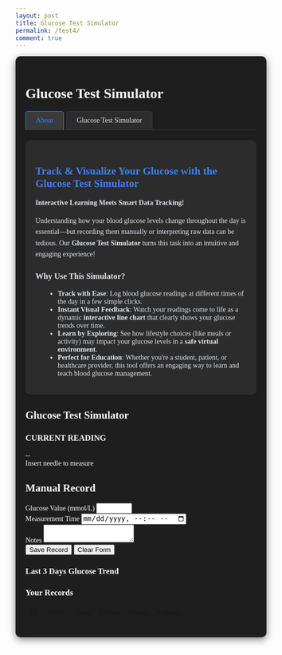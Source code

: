 ```yaml
---
layout: post
title: Glucose Test Simulator
permalink: /test4/
comment: true
---
```


<link href='https://fonts.googleapis.com/css?family=Oxygen Mono' rel='stylesheet'>
<style>
  .container {
    font-family: 'Oxygen Mono';
    max-width: 1200px;
    margin: 0 auto;
    padding: 20px;
    background-color: #1e1e1e;
    color: #ffffff;
    border-radius: 10px;
    box-shadow: 0 4px 15px rgba(0, 0, 0, 0.5);
  }
  
  .game-section {
    display: flex;
    gap: 20px;
    margin-bottom: 40px;
    flex-wrap: wrap;
  }
  
  .game-panel {
    flex: 1;
    background: #2c2c2c;
    border-radius: 10px;
    padding: 20px;
    box-shadow: 0 4px 10px rgba(0, 0, 0, 0.5);
    color: #ffffff;
  }
  
  .arm-simulator {
    position: relative;
    width: 100%;
    height: 300px;
    background-color: #3a3a3a;
    border-radius: 10px;
    margin-bottom: 20px;
    overflow: hidden;
    touch-action: none;
    border: 2px solid #ffffff;
  }
  
  .vein-target {
    position: absolute;
    width: 15px;
    height: 80px;
    background-color: #3a86ff;
    left: 50%;
    top: 50%;
    transform: translate(-50%, -50%);
    border-radius: 8px;
    box-shadow: 0 0 10px rgba(58, 134, 255, 0.6);
  }
  
  .needle {
    position: absolute;
    width: 20px;
    height: 100px;
    background: linear-gradient(to bottom, #e63946, #ff758f);
    cursor: grab;
    top: 20px;
    left: 50%;
    transform: translateX(-50%);
    border-radius: 0 0 8px 8px;
    z-index: 10;
    box-shadow: 0 4px 10px rgba(0, 0, 0, 0.2);
    transition: transform 0.1s;
    touch-action: none;
  }
  
  .game-result {
    text-align: center;
    margin: 20px 0;
    color: #ffffff;
  }
  
  .glucose-value {
    font-size: 2.5rem;
    font-weight: bold;
    color: #3b82f6;
    margin: 10px 0;
  }
  
  .status-normal { color: #10b981; }
  .status-high { color: #f59e0b; }
  .status-low { color: #ef4444; }
  
  .record-form {
    background: #2c2c2c;
    border-radius: 10px;
    padding: 20px;
    box-shadow: 0 4px 10px rgba(0, 0, 0, 0.5);
    margin-bottom: 30px;
    color: #ffffff;
  }
  
  .form-grid {
    display: grid;
    grid-template-columns: 1fr 1fr;
    gap: 15px;
    margin-bottom: 15px;
  }
  
  .form-group {
    margin-bottom: 15px;
  }
  
  .form-group label {
    display: block;
    margin-bottom: 5px;
    font-weight: 500;
  }
  
  .form-control {
    width: 100%;
    padding: 8px;
    border: 1px solid #4a5568;
    border-radius: 6px;
    font-size: 14px;
    background-color: #3a3a3a;
    color: #ffffff;
  }
  
  .form-actions {
    display: flex;
    gap: 10px;
    margin-top: 20px;
  }
  
  .btn {
    padding: 8px 16px;
    border-radius: 6px;
    font-weight: 500;
    cursor: pointer;
    transition: all 0.2s;
  }
  
  .btn-primary {
    background: #3b82f6;
    color: white;
    border: none;
  }
  
  .btn-outline {
    background: #2c2c2c;
    border: 1px solid #e2e8f0;
    color: #ffffff;
  }
  
  .records-table {
    width: 100%;
    border-collapse: collapse;
    margin-top: 20px;
    font-size: 14px;
    background: #2c2c2c;
    border-radius: 10px;
    overflow: hidden;
    box-shadow: 0 4px 10px rgba(0, 0, 0, 0.5);
    color: #ffffff;
  }
  
  .records-table th {
    background: #3a3a3a;
    padding: 12px 15px;
    text-align: left;
    border-bottom: 1px solid #4a5568;
    font-weight: 600;
  }
  
  .records-table td {
    padding: 12px 15px;
    border-bottom: 1px solid #4a5568;
  }
  
  .table-actions {
    display: flex;
    gap: 8px;
  }
  
  .action-btn {
    padding: 4px 8px;
    border-radius: 4px;
    font-size: 12px;
    cursor: pointer;
    border: none;
  }
  
  .edit-btn {
    background: #e0f2fe;
    color: #0369a1;
  }
  
  .delete-btn {
    background: #fee2e2;
    color: #b91c1c;
  }
  
  .feedback {
    position: fixed;
    bottom: 20px;
    left: 50%;
    transform: translateX(-50%);
    padding: 10px 20px;
    border-radius: 5px;
    color: white;
    z-index: 1000;
    display: none;
  }
  
  .feedback-success {
    background-color: #10b981;
  }
  
  .feedback-error {
    background-color: #ef4444;
  }
  
  /* 新增图表样式 */
  .chart-container {
    background: #2c2c2c;
    border-radius: 10px;
    padding: 15px;
    margin-bottom: 15px;
    height: 300px;
  }
  
  .chart-title {
    text-align: center;
    margin-bottom: 10px;
    color: #3b82f6;
  }
    .simulator-tabs {
  display: flex;
  margin-bottom: 20px;
  border-bottom: 1px solid #3a3a3a;
}
  .simulator-tab {
    padding: 10px 20px;
    cursor: pointer;
    background: #2c2c2c;
    border: 1px solid #3a3a3a;
    border-bottom: none;
    border-radius: 5px 5px 0 0;
    margin-right: 5px;
    color: #e2e8f0;
  }
  .simulator-tab.active {
    background: #3a3a3a;
    border-color: #3b82f6;
    color: #3b82f6;
  }
  .simulator-content { display: none; }
  .simulator-content.active { display: block; }
  .about-bar {
    background: #2c2c2c;
    border-radius: 10px;
    padding: 20px;
    margin-bottom: 20px;
    box-shadow: 0 2px 10px rgba(0, 0, 0, 0.1);
    color: #e2e8f0;
  }
  .about-bar h2 { color: #3b82f6; margin-bottom: 15px; }
  .about-bar p { margin-bottom: 10px; line-height: 1.6; }
  .about-bar ul { margin-left: 1.5em; }
</style>


<div class="container">
  <h1>Glucose Test Simulator</h1>
  <div class="simulator-tabs">
  <div class="simulator-tab active" data-tab="about">About</div>
  <div class="simulator-tab" data-tab="game-section">Glucose Test Simulator</div>
</div>
<div class="simulator-content active" id="about">
  <div class="about-bar">
    <h2>Track & Visualize Your Glucose with the Glucose Test Simulator</h2>
    <p><strong>Interactive Learning Meets Smart Data Tracking!</strong></p>
    <p>Understanding how your blood glucose levels change throughout the day is essential—but recording them manually or interpreting raw data can be tedious. Our <strong>Glucose Test Simulator</strong> turns this task into an intuitive and engaging experience!</p>
    <h3>Why Use This Simulator?</h3>
    <ul>
      <li><strong>Track with Ease</strong>: Log blood glucose readings at different times of the day in a few simple clicks.</li>
      <li><strong>Instant Visual Feedback</strong>: Watch your readings come to life as a dynamic <strong>interactive line chart</strong> that clearly shows your glucose trends over time.</li>
      <li><strong>Learn by Exploring</strong>: See how lifestyle choices (like meals or activity) may impact your glucose levels in a <strong>safe virtual environment</strong>.</li>
      <li><strong>Perfect for Education</strong>: Whether you're a student, patient, or healthcare provider, this tool offers an engaging way to learn and teach blood glucose management.</li>
    </ul>
  </div>
</div>

  <div class="game-section">
    <div class="game-panel">
      <h2>Glucose Test Simulator</h2>
      <div class="arm-simulator" id="arm-simulator">
        <div class="vein-target"></div>
        <div class="needle" id="needle"></div>
      </div>
      <div class="game-result">
        <h3>CURRENT READING</h3>
        <div class="glucose-value" id="glucose-value">--</div>
        <div id="glucose-status">Insert needle to measure</div>
        <div id="feedback" style="display: none; margin-top: 10px; padding: 8px; border-radius: 4px;"></div>
      </div>
    </div>
    <div class="game-panel">
      <h2>Manual Record</h2>
      <form id="glucose-form" class="record-form">
        <input type="hidden" id="record-id" value="">
        <div class="form-grid">
          <div class="form-group">
            <label for="manual-glucose">Glucose Value (mmol/L)</label>
            <input type="number" step="0.1" class="form-control" id="manual-glucose" required min="1" max="30">
          </div>
          <div class="form-group">
            <label for="manual-time">Measurement Time</label>
            <input type="datetime-local" class="form-control" id="manual-time" required>
          </div>
        </div>
        <div class="form-group">
          <label for="manual-notes">Notes</label>
          <textarea class="form-control" id="manual-notes" rows="2"></textarea>
        </div>
        <div class="form-actions">
          <button type="submit" class="btn btn-primary" id="save-btn">Save Record</button>
          <button type="button" class="btn btn-outline" id="clear-btn">Clear Form</button>
        </div>
      </form>
    <div class="chart-container">
        <h3 class="chart-title">Last 3 Days Glucose Trend</h3>
        <canvas id="glucose-chart"></canvas>
      </div>
      <h3>Your Records</h3>
      <table class="records-table" id="records-table">
        <thead>
          <tr>
            <th>ID</th>
            <th>Value</th>
            <th>Time</th>
            <th>Status</th>
            <th>Notes</th>
            <th>Actions</th>
          </tr>
        </thead>
        <tbody>
          <!-- Records will be added here dynamically -->
        </tbody>
      </table>
    </div>
  </div>
</div>

<script>
document.querySelectorAll('.simulator-tab').forEach(tab => {
  tab.addEventListener('click', () => {
    document.querySelectorAll('.simulator-tab').forEach(t => t.classList.remove('active'));
    tab.classList.add('active');
    const tabId = tab.dataset.tab;
    document.querySelectorAll('.simulator-content').forEach(content => {
      content.classList.remove('active');
    });
    document.getElementById(tabId).classList.add('active');
  });
});
</script>

<script src="https://cdn.jsdelivr.net/npm/chart.js"></script>
<script type="module">
import { pythonURI, fetchOptions } from '{{site.baseurl}}/assets/js/api/config.js';
let glucoseChart = null;
function initChart(records) {
  // 仅显示最近3天
  const threeDaysAgo = new Date();
  threeDaysAgo.setDate(threeDaysAgo.getDate() - 3);
  const recentRecords = records.filter(r => new Date(r.time) >= threeDaysAgo)
    .sort((a, b) => new Date(a.time) - new Date(b.time));
  const ctx = document.getElementById('glucose-chart').getContext('2d');
  if (glucoseChart) glucoseChart.destroy();
  const labels = recentRecords.map(r => {
    const d = new Date(r.time);
    return `${d.getMonth() + 1}/${d.getDate()} ${d.getHours()}:${d.getMinutes().toString().padStart(2, '0')}`;
  });
  const data = recentRecords.map(r => r.value);
  glucoseChart = new Chart(ctx, {
    type: 'line',
    data: {
      labels: labels,
      datasets: [{
        label: 'Glucose (mmol/L)',
        data: data,
        borderColor: '#3b82f6',
        backgroundColor: 'rgba(59,130,246,0.1)',
        tension: 0.2,
        fill: true,
        pointRadius: 4,
        pointBackgroundColor: data.map(v => v < 4 ? '#ef4444' : v > 7.8 ? '#f59e0b' : '#10b981')
      }]
    },
    options: {
    responsive: true,
    maintainAspectRatio: false,
    plugins: {
        legend: { labels: { color: '#e2e8f0' } }
      },
    scales: {
        y: {
          beginAtZero: false,
          min: Math.max(0, Math.min(...data, 4) - 2),
          max: Math.max(...data, 8) + 2,
          ticks: { color: '#e2e8f0' },
          grid: { color: '#4a5568' }
        },
        x: {
          ticks: { color: '#e2e8f0', maxRotation: 45, minRotation: 45 },
          grid: { color: '#4a5568' }
        }
      }
    }
  });
}
// ==================== Utility Functions ====================
function showFeedback(message, type) {
    const feedback = document.getElementById('feedback');
    if (!feedback) return;
    feedback.textContent = message;
    feedback.className = `feedback feedback-${type}`;
    feedback.style.display = 'block';
    setTimeout(() => { feedback.style.display = 'none'; }, 2500);
}

function formatDateTime(datetimeStr) {
    if (!datetimeStr) return '-';
    const dt = new Date(datetimeStr);
    return dt.toLocaleString();
}

function getGlucoseStatus(glucose) {
    glucose = parseFloat(glucose);
    if (glucose < 4) return 'Low';
    if (glucose > 7.8) return 'High';
    return 'Normal';
}

// ==================== Game Logic ====================
const needle = document.getElementById('needle');
const vein = document.querySelector('.vein-target');
const armSimulator = document.getElementById('arm-simulator');
const glucoseValue = document.getElementById('glucose-value');
const glucoseStatus = document.getElementById('glucose-status');
const glucoseInput = document.getElementById('manual-glucose');
const timeInput = document.getElementById('manual-time');

let isDragging = false;
let offsetX, offsetY;

needle.addEventListener('mousedown', startDrag);
needle.addEventListener('touchstart', startDrag);
document.addEventListener('mousemove', drag);
document.addEventListener('touchmove', drag);
document.addEventListener('mouseup', endDrag);
document.addEventListener('touchend', endDrag);

function startDrag(e) {
    isDragging = true;
    const rect = needle.getBoundingClientRect();
    if (e.type === 'mousedown') {
        offsetX = e.clientX - rect.left;
        offsetY = e.clientY - rect.top;
    } else if (e.type === 'touchstart') {
        e.preventDefault();
        offsetX = e.touches[0].clientX - rect.left;
        offsetY = e.touches[0].clientY - rect.top;
    }
    needle.style.cursor = 'grabbing';
    needle.style.opacity = '0.8';
}

function drag(e) {
    if (!isDragging) return;
    e.preventDefault();
    const armRect = armSimulator.getBoundingClientRect();
    let clientX, clientY;
    if (e.type === 'mousemove') {
        clientX = e.clientX;
        clientY = e.clientY;
    } else if (e.type === 'touchmove') {
        clientX = e.touches[0].clientX;
        clientY = e.touches[0].clientY;
    }
    let newLeft = clientX - armRect.left - offsetX;
    let newTop = clientY - armRect.top - offsetY;
    newLeft = Math.max(0, Math.min(newLeft, armRect.width - needle.offsetWidth));
    newTop = Math.max(0, Math.min(newTop, armRect.height - needle.offsetHeight));
    needle.style.left = `${newLeft}px`;
    needle.style.top = `${newTop}px`;
}

function endDrag(e) {
    if (!isDragging) return;
    isDragging = false;
    needle.style.cursor = 'grab';
    needle.style.opacity = '1';
    if (isColliding(needle.getBoundingClientRect(), vein.getBoundingClientRect())) {
        handleSuccess();
    } else {
        handleError();
    }
}

function isColliding(rect1, rect2) {
    const center1 = {
        x: rect1.left + rect1.width / 2,
        y: rect1.top + rect1.height / 2
    };
    const center2 = {
        x: rect2.left + rect2.width / 2,
        y: rect2.top + rect2.height / 2
    };
    return (
        Math.abs(center1.x - center2.x) < rect2.width / 2 &&
        Math.abs(center1.y - center2.y) < rect2.height / 2
    );
}

function handleSuccess() {
    const glucose = generateGlucoseReading();
    const status = getGlucoseStatus(glucose);
    glucoseValue.textContent = `${glucose} mmol/L`;
    glucoseStatus.textContent = status;
    glucoseStatus.className = `status-${status.toLowerCase()}`;
    showFeedback('Measurement successful!', 'success');
    // 自动填充表单
    glucoseInput.value = glucose;
    timeInput.value = new Date().toISOString().slice(0, 16);
    document.getElementById('glucose-form').scrollIntoView({ behavior: 'smooth' });
}

function handleError() {
    showFeedback('Please aim for the blue vein area', 'error');
}

function generateGlucoseReading() {
    if (Math.random() < 0.7) {
        return (4 + Math.random() * 3.8).toFixed(1);
    } else {
        return Math.random() < 0.5 
            ? (2 + Math.random() * 2).toFixed(1)
            : (7.8 + Math.random() * 5).toFixed(1);
    }
}
// ==================== Record Display Functions ====================
function displayRecords(records) {
    recordsTable.innerHTML = '';
    
    records.forEach(record => {
        const status = getGlucoseStatus(record.value);
        const row = document.createElement('tr');
        
        row.innerHTML = `
            <td>${record.record_id || record.id}</td>
            <td>${record.value} mmol/L</td>
            <td>${formatDateTime(record.time)}</td>
            <td><span class="status-${status.toLowerCase()}">${status}</span></td>
            <td>${record.notes || '-'}</td>
            <td class="table-actions">
                <button class="action-btn edit-btn" data-id="${record.record_id || record.id}">Edit</button>
                <button class="action-btn delete-btn" data-id="${record.record_id || record.id}">Delete</button>
            </td>
        `;
        
        recordsTable.appendChild(row);
    });
    
    // Add event listeners to edit and delete buttons
    document.querySelectorAll('.edit-btn').forEach(btn => {
        btn.addEventListener('click', handleEdit);
    });
    
    document.querySelectorAll('.delete-btn').forEach(btn => {
        btn.addEventListener('click', handleDelete);
    });
    
    // Update the chart with new records
    initChart(records);
}

function resetForm() {
    form.reset();
    currentEditId = null;
    recordIdInput.value = '';
    saveBtn.textContent = 'Save Record';
    document.getElementById("manual-time").value = new Date().toISOString().slice(0, 16);
}

async function handleEdit(e) {
    const id = e.target.getAttribute('data-id');
    try {
        const records = await fetchGlucoseRecords();
        const record = records.find(r => (r.record_id || r.id) == id);
        
        if (record) {
            currentEditId = id;
            recordIdInput.value = id;
            glucoseInput.value = record.value;
            timeInput.value = new Date(record.time).toISOString().slice(0, 16);
            notesInput.value = record.notes || '';
            saveBtn.textContent = 'Update Record';
            showFeedback('Record loaded for editing', 'success');
        }
    } catch (error) {
        console.error("Error editing record:", error);
        showFeedback("Failed to load record for editing", "error");
    }
}

async function handleDelete(e) {
    const id = e.target.getAttribute('data-id');
    if (confirm('Are you sure you want to delete this record?')) {
        try {
            await deleteGlucoseRecord(id);
            showFeedback('Record deleted successfully', 'success');
            const records = await fetchGlucoseRecords();
            displayRecords(records);
        } catch (error) {
            console.error("Error deleting record:", error);
            showFeedback("Failed to delete record", "error");
        }
    }
}

// ==================== CRUD Operations ====================
let currentEditId = null;
const form = document.getElementById('glucose-form');
const recordIdInput = document.getElementById('record-id');
const notesInput = document.getElementById('manual-notes');
const saveBtn = document.getElementById('save-btn');
const clearBtn = document.getElementById('clear-btn');
const recordsTable = document.getElementById('records-table').querySelector('tbody');


// Add clear button functionality
clearBtn.addEventListener('click', resetForm);

// ==================== Glucose API Functions ====================
async function fetchGlucoseRecords() {
    try {
        const response = await fetch(`${pythonURI}/api/glucose`, {
            ...fetchOptions,
            method: 'GET'
        });

        if (!response.ok) {
            const errorMessage = await response.text();
            throw new Error(`Failed to fetch records: ${response.statusText} - ${errorMessage}`);
        }

        return await response.json();
    } catch (error) {
        console.error("Error fetching glucose records:", error);
        showFeedback("Error fetching records. Please try again.", "error");
        return [];
    }
}

async function createGlucoseRecord(recordData) {
    try {
        const response = await fetch(`${pythonURI}/api/glucose`, {
            ...fetchOptions,
            method: 'POST',
            headers: { 'Content-Type': 'application/json' },
            body: JSON.stringify(recordData)
        });

        if (!response.ok) {
            const errorMessage = await response.text();
            throw new Error(`Failed to create record: ${response.statusText} - ${errorMessage}`);
        }

        return await response.json();
    } catch (error) {
        console.error("Error creating glucose record:", error);
        throw error;
    }
}

async function updateGlucoseRecord(id, recordData) {
    try {
        const response = await fetch(`${pythonURI}/api/glucose`, {
            ...fetchOptions,
            method: 'PUT',
            headers: { 'Content-Type': 'application/json' },
            body: JSON.stringify({ record_id: id, ...recordData })
        });

        if (!response.ok) {
            const errorMessage = await response.text();
            throw new Error(`Failed to update record: ${response.statusText} - ${errorMessage}`);
        }

        return await response.json();
    } catch (error) {
        console.error("Error updating glucose record:", error);
        throw error;
    }
}

async function deleteGlucoseRecord(id) {
    try {
        const response = await fetch(`${pythonURI}/api/glucose`, {
            ...fetchOptions,
            method: 'DELETE',
            headers: { 'Content-Type': 'application/json' },
            body: JSON.stringify({ record_id: id })
        });

        if (!response.ok) {
            const errorMessage = await response.text();
            throw new Error(`Failed to delete record: ${response.statusText} - ${errorMessage}`);
        }

        return await response.json();
    } catch (error) {
        console.error("Error deleting glucose record:", error);
        throw error;
    }
}

// ==================== Form Submission ====================
document.getElementById("glucose-form").addEventListener("submit", async function(event) {
    event.preventDefault();

    const recordData = {
        value: parseFloat(document.getElementById("manual-glucose").value),
        time: document.getElementById("manual-time").value,
        notes: document.getElementById("manual-notes").value
    };

    console.log("Glucose Record Data:", recordData); // Debug log

    try {
        let result;
        if (currentEditId) {
            result = await updateGlucoseRecord(currentEditId, recordData);
            showFeedback("Record updated successfully!", "success");
        } else {
            result = await createGlucoseRecord(recordData);
            showFeedback("Record created successfully!", "success");
        }

        console.log("API Response:", result); // Debug log

        // Refresh the records display
        const records = await fetchGlucoseRecords();
        displayRecords(records);
        
        // Reset the form
        resetForm();
    } catch (error) {
        console.error("Error saving record:", error);
        showFeedback(error.message || "Failed to save record. Please try again.", "error");
    }
});

// ==================== Initialization ====================
async function initializeGlucoseApp() {
    try {
        // Set default time
        document.getElementById("manual-time").value = new Date().toISOString().slice(0, 16);
        
        // Load initial data
        const records = await fetchGlucoseRecords();
        displayRecords(records);
    } catch (error) {
        console.error("Initialization error:", error);
        showFeedback("Failed to initialize application. Please refresh.", "error");
    }
}

// Start the application when DOM is loaded
document.addEventListener("DOMContentLoaded", initializeGlucoseApp);
</script>